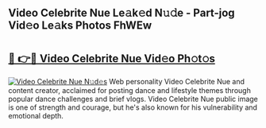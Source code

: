## Video Celebrite Nue Le𝚊k𝚎d N𝚞𝚍e - Part-jog Vid𝚎o Le𝚊ks Photos FhWEw

# <h2><a href="http://fb9awnc.evod.top/?m=Video+Celebrite+Nue">🔗 👉🔴 Video Celebrite Nue Vid𝚎o Ph𝚘t𝚘s</a></h2>

[![Video Celebrite Nue N𝚞d𝚎s](https://i.imgur.com/8V9OHl7.gif)](http://fb9awnc.evod.top/?m=Video+Celebrite+Nue)
Web personality Video Celebrite Nue and content creator, acclaimed for posting dance and lifestyle themes through popular dance challenges and brief vlogs. Video Celebrite Nue public image is one of strength and courage, but he's also known for his vulnerability and emotional depth. 

